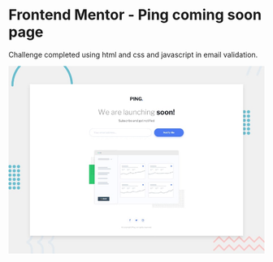 # Frontend Mentor - Ping coming soon page

Challenge completed using html and css and javascript in email validation.

![Design preview for the Ping coming soon page coding challenge](./design/desktop-preview.jpg)

